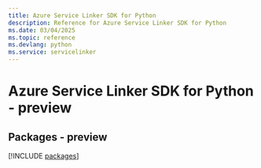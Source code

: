 ```yaml
---
title: Azure Service Linker SDK for Python
description: Reference for Azure Service Linker SDK for Python
ms.date: 03/04/2025
ms.topic: reference
ms.devlang: python
ms.service: servicelinker
---
```

# Azure Service Linker SDK for Python - preview
## Packages - preview
[!INCLUDE [packages](service-linker-index.md)]